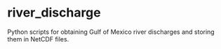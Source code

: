 river_discharge
===============

Python scripts for obtaining Gulf of Mexico river discharges and storing them in NetCDF files.
